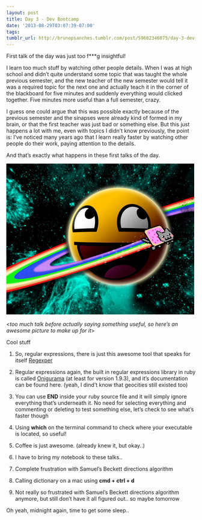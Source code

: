 ```yaml
---
layout: post
title: Day 3 - Dev Bootcamp
date: '2013-08-29T03:07:39-07:00'
tags:
tumblr_url: http://brunopsanches.tumblr.com/post/59662346075/day-3-dev-bootcamp
---
```


First talk of the day was just too f***g insightful!

I learn too much stuff by watching other people details. When I was at high school and didn&#8217;t quite understand some topic that was taught the whole previous semester, and the new teacher of the new semester would tell it was a required topic for the next one and actually teach it in the corner of the blackboard for five minutes and suddenly everything would clicked together. Five minutes more useful than a full semester, crazy.

<span>I guess one could argue that this was possible exactly because of the previous semester and the sinapses were already kind of formed in my brain, or that the first teacher was just bad or something else. But this just happens a lot with me, even with topics I didn&#8217;t know previously, the point is: I&#8217;ve noticed many years ago that I learn really faster by watching other people do their work, paying attention to the details.</span>

And that&#8217;s exactly what happens in these first talks of the day.

![awesomeness](/assets/images/awesomeness.jpg)


&lt;<em>too much talk before actually saying something useful, so here&#8217;s an awesome picture to make up for it</em>&gt;

Cool stuff

1. So, regular expressions, there is just this awesome tool that speaks for itself <a target="_blank" href="http://www.regexper.com/">Regexper</a>

2. Regular expressions again, the built in regular expressions library in ruby is called <a target="_blank" href="http://www.geocities.jp/kosako3/oniguruma/doc/RE.txt">Onigurama</a> (at least for version 1.9.3), and it&#8217;s documentation can be found here. (yeah, I dind&#8217;t know that geocities still existed too)

3. You can use __END__ inside your ruby source file and it will simply ignore everything that&#8217;s underneath it. No need for selecting everything and commenting or deleting to test something else, let&#8217;s check to see what&#8217;s faster though

4. Using <strong>which</strong> on the terminal command to check where your executable is located, so useful!

5. Coffee is just awesome. (already knew it, but okay..)

6. I have to bring my notebook to these talks..

7. Complete frustration with Samuel&#8217;s Beckett directions algorithm

8. Calling dictionary on a mac using <strong>cmd + ctrl + d</strong>

9. Not really so frustrated with Samuel&#8217;s Beckett directions algorithm anymore, but still don&#8217;t have it all figured out.. so maybe tomorrow


Oh yeah, midnight again, time to get some sleep..
